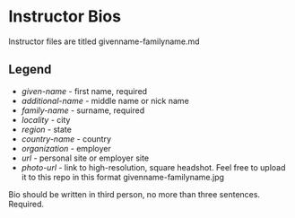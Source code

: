 # Instructor Bios

Instructor files are titled givenname-familyname.md 

## Legend

* *given-name* - first name, required 
* *additional-name* - middle name or nick name
* *family-name* - surname, required 
* *locality* - city
* *region* - state
* *country-name* - country
* *organization* - employer 
* *url* - personal site or employer site
* *photo-url* - link to high-resolution, square headshot. Feel free to upload it to this repo in this format givenname-familyname.jpg

Bio should be written in third person, no more than three sentences. Required.

